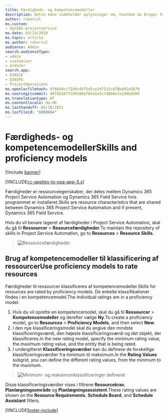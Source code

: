 ```yaml
---
title: Færdigheds- og kompetencemodeller
description: Dette emne indeholder oplysninger om, hvordan du bruger færdigheds- og kompetencemodeller.
author: ruhercul
ms.custom:
- dyn365-projectservice
ms.date: 03/13/2019
ms.topic: article
ms.author: ruhercul
audience: Admin
search.audienceType:
- admin
- customizer
- enduser
search.app:
- D365CE
- D365PS
- ProjectOperations
ms.openlocfilehash: 976650cc71b0cdb75d5ce2d7532cd78bd91d3670
ms.sourcegitcommit: 40f68387f594180af64a5e5c748b6efa188bd300
ms.translationtype: HT
ms.contentlocale: da-DK
ms.lasthandoff: 05/10/2021
ms.locfileid: "6008664"
---
```

# <a name="skills-and-proficiency-models"></a><span data-ttu-id="54d93-103">Færdigheds- og kompetencemodeller</span><span class="sxs-lookup"><span data-stu-id="54d93-103">Skills and proficiency models</span></span>

[!include [banner](../includes/psa-now-project-operations.md)]

[!INCLUDE[cc-applies-to-psa-app-3.x](../includes/cc-applies-to-psa-app-3x.md)]

<span data-ttu-id="54d93-104">Færdigheder er ressourceegenskaber, der deles mellem Dynamics 365 Project Service Automation og Dynamics 365 Field Service hvis programmet er installeret.</span><span class="sxs-lookup"><span data-stu-id="54d93-104">Skills are resource characteristics that are shared between Dynamics 365 Project Service Automation and if present, Dynamics 365 Field Service.</span></span> 

<span data-ttu-id="54d93-105">Hvis du vil bevare lageret af færdigheder i Project Service Automation, skal du gå til **Ressourcer** \> **Resourcefærdigheder**.</span><span class="sxs-lookup"><span data-stu-id="54d93-105">To maintain the repository of skills in Project Service Automation, go to **Resources** \> **Resource Skills**.</span></span> 

> ![Ressourcefærdigheder](media/Resource-Management-image84.png)

## <a name="use-proficiency-models-to-rate-resources"></a><span data-ttu-id="54d93-107">Brug af kompetencemodeller til klassificering af ressourcer</span><span class="sxs-lookup"><span data-stu-id="54d93-107">Use proficiency models to rate resources</span></span>

<span data-ttu-id="54d93-108">Færdigheder til ressourcer klassificeres af kompetencemodeller.</span><span class="sxs-lookup"><span data-stu-id="54d93-108">Skills for resources are rated by proficiency models.</span></span> <span data-ttu-id="54d93-109">De enkelte klassifikationer findes i en kompetencemodel.</span><span class="sxs-lookup"><span data-stu-id="54d93-109">The individual ratings are in a proficiency model.</span></span> 

1. <span data-ttu-id="54d93-110">Hvis du vil oprette en kompetencemodel, skal du gå til **Ressourcer** \> **Kompetencemodeller** og derefter vælge **Ny**.</span><span class="sxs-lookup"><span data-stu-id="54d93-110">To create a proficiency model, go to **Resources** \> **Proficiency Models**, and then select **New**.</span></span>
2. <span data-ttu-id="54d93-111">I den nye klassificeringsmodel skal du angive den mindste klassificeringsværdi, den højeste klassificeringsværdi og det objekt, der klassificeres.</span><span class="sxs-lookup"><span data-stu-id="54d93-111">In the new rating model, specify the minimum rating value, the maximum rating value, and the entity that is being rated.</span></span>
3. <span data-ttu-id="54d93-112">I undergitteret **Klassificeringsværdier** kan du definere de forskellige klassificeringsværdier fra minimum til maksimum.</span><span class="sxs-lookup"><span data-stu-id="54d93-112">In the **Rating Values** subgrid, you can define the different rating values, from the minimum to the maximum.</span></span>

> ![Minimum- og maksimumklassificeringer defineret](media/Resource-Management-image85.png)

<span data-ttu-id="54d93-114">Disse klassificeringsværdier vises i filtrene **Resourcekrav**, **Planlægningsområde** og **Planlægningsassistent**.</span><span class="sxs-lookup"><span data-stu-id="54d93-114">These rating values are shown on the **Resource Requirements**, **Schedule Board**, and **Schedule Assistant** filters.</span></span>


[!INCLUDE[footer-include](../includes/footer-banner.md)]